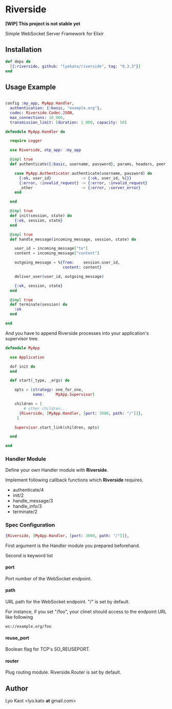 # Riverside

**[WIP] This project is not stable yet**

Simple WebSocket Server Framework for Elixir

## Installation

```elixir
def deps do
  [{:riverside, github: "lyokato/riverside", tag: "0.3.3"}]
end
```

## Usage Example

```elixir

config :my_app, MyApp.Handler,
  authentication: {:basic, "example.org"},
  codec: Riverside.Codec.JSON,
  max_connections: 10_000,
  transmission_limit: [duration: 2_000, capacity: 50]
```

```elixir
defmodule MyApp.Handler do

  require Logger

  use Riverside, otp_app: :my_app

  @impl true
  def authenticate({:basic, username, password}, params, headers, peer) do

    case MyApp.Authenticator.authenticate(username, password) do
      {:ok, user_id}             -> {:ok, user_id, %{}}
      {:error, :invalid_request} -> {:error, :invalid_request}
      _other                     -> {:error, :server_error}
    end

  end

  @impl true
  def init(session, state) do
    {:ok, session, state}
  end

  @impl true
  def handle_message(incoming_message, session, state) do

    user_id = incoming_message["to"]
    content = incoming_message["content"]

    outgoing_message = %{from:    session.user_id,
                         content: content}

    deliver_user(user_id, outgoing_message)

    {:ok, session, state}
  end

  @impl true
  def terminate(session) do
    :ok
  end

end
```

And you have to append Riverside processes into your application's supervisor tree.

```elixir
defmodule MyApp

  use Application

  dof init do
  end

  def start(_type, _args) do

    opts = [strategy: one_for_one,
            name:     MyApp.Supervisor]

    children = [
        # other children...
      {Riverside, [MyApp.Handler, [port: 3000, path: "/"]]},
     ]

    Supervisor.start_link(children, opts)

  end

end

```

### Handler Module

Define your own Handler module with **Riverside**.

Implement following callback functions which **Riverside** requires.

- authenticate/4
- init/2
- handle_message/3
- handle_info/3
- terminate/2

### Spec Configuration

```elixir
{Riverside, [MyApp.Handler, [port: 3000, path: "/"]]},
```

First argument is the Handler module you prepared beforehand.

Second is keyword list

#### port

Port number of the WebSocket endpoint.

#### path

URL path for the WebSocket endpoint. "/" is set by default.

For instance, if you set "/foo", your clinet should access to the endpoint URL like following

```
ws://example.org/foo
```

#### reuse_port

Boolean flag for TCP's SO_REUSEPORT.

#### router

Plug routing module. Riverside.Router is set by default.

## Author

Lyo Kaot <lyo.kato __at__ gmail.com>

